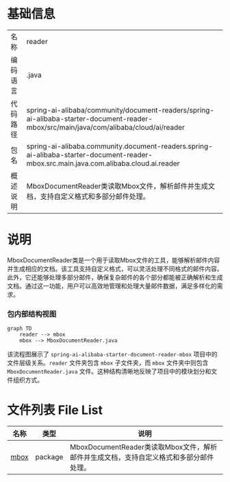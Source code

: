 # 基础信息

|      |      |
|------|------|
| 名称 | reader |
| 编码语言 | .java |
| 代码路径 | spring-ai-alibaba/community/document-readers/spring-ai-alibaba-starter-document-reader-mbox/src/main/java/com/alibaba/cloud/ai/reader |
| 包名 | spring-ai-alibaba.community.document-readers.spring-ai-alibaba-starter-document-reader-mbox.src.main.java.com.alibaba.cloud.ai.reader |
| 概述说明 | MboxDocumentReader类读取Mbox文件，解析邮件并生成文档，支持自定义格式和多部分邮件处理。 |

# 说明

MboxDocumentReader类是一个用于读取Mbox文件的工具，能够解析邮件内容并生成相应的文档。该工具支持自定义格式，可以灵活处理不同格式的邮件内容。此外，它还能够处理多部分邮件，确保复杂邮件的各个部分都能被正确解析和生成文档。通过这一功能，用户可以高效地管理和处理大量邮件数据，满足多样化的需求。


### 包内部结构视图

```mermaid
graph TD
    reader --> mbox
    mbox --> MboxDocumentReader.java
```

该流程图展示了 `spring-ai-alibaba-starter-document-reader-mbox` 项目中的文件层级关系。`reader` 文件夹包含 `mbox` 子文件夹，而 `mbox` 文件夹中则包含 `MboxDocumentReader.java` 文件。这种结构清晰地反映了项目中的模块划分和文件组织方式。

# 文件列表 File List

| 名称   | 类型  | 说明 |
|-------|------|-------------|
| [mbox](mbox/_module.md) | package | MboxDocumentReader类读取Mbox文件，解析邮件并生成文档，支持自定义格式和多部分邮件处理。 |


